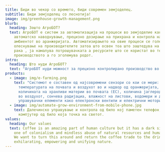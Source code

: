 ```yaml
---
title: Биди во чекор со времето, биди современ земјоделец.
subtitle: Биди земјоделец со леснотија!
image: img/greenhouse-growth-management.png
blurb:
  heading: Зошто АгроБОТ?
  text: АгроБОТ е систем за автоматизација на процеси во земјоделие како ,
    автоматско наводнување, прецизно дозирање на прихрана и контрола на
    амбиентот во аранжеријата. Автоматизирањето на овие процеси се големо
    олеснување на производителите затоа што освен тоа што заштедува на работна
    рака , ја намалува потрошувачката а ресурсите што се користат во текот на
    производството а го зголемува родот.
intro:
  heading: Што нуди АгроБОТ?
  text: "АгроБОТ нуди можност за прецизно контролирано производство во оранжерии.  "
products:
  - image: img/e-farming.png
    text: "Системот е составен од најсовремени сензори со кои се мери: влажноста и
      температурата на почвата и воздухот во и надвор од оранжеријата, мерење на
      количината на хранливи материи во почвата (EC), количина јаглерод диоксид
      во воздухот, сончева радијациа, влажност на листови, водомери и др. и
      управувачки елементи како електронски вентили и електрични мотори."
  - image: img/automate-grow-environment-from-mobile-phone.jpg
    text: Далечинско управување и контрола од било кој паметен телефон, таблет или
      компјутер од било која точка на светот.
values:
  heading: Our values
  text: Coffee is an amazing part of human culture but it has a dark side too –
    one of colonialism and mindless abuse of natural resources and human lives.
    We want to turn this around and return the coffee trade to the drink’s
    exhilarating, empowering and unifying nature.
---
```

